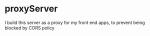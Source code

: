 # proxyServer

I build this server as a proxy for my front end apps, to prevent being blocked by CORS policy
